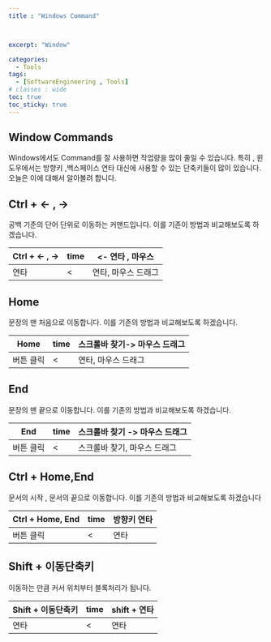 ```yaml
---
title : "Windows Command"



excerpt: "Window"

categories:
  - Tools
tags:
  - [SoftwareEngineering , Tools]
# classes : wide
toc: true
toc_sticky: true
---
```


##  Window Commands

Windows에서도 Command를 잘 사용하면 작업량을 많이 줄일 수 있습니다. 특히 , 윈도우에서는 방향키 ,백스페이스 연타 대신에 사용할 수 있는 단축키들이 많이 있습니다. 오늘은 이에 대해서 알아볼려 합니다.



## Ctrl + <-  , ->

공백 기준의 단어 단위로 이동하는 커맨드입니다. 이를 기존이 방법과 비교해보도록 하겠습니다.

| Ctrl + <-  , -> | time | <- 연타 , 마우스    |
| --------------- | ---- | ------------------- |
| 연타            | <    | 연타, 마우스 드래그 |





## Home

문장의 맨 처음으로 이동합니다. 이를 기존의 방법과 비교해보도록 하겠습니다.

| Home      | time | 스크롤바 찾기-> 마우스 드래그 |
| --------- | ---- | ----------------------------- |
| 버튼 클릭 | <    | 연타, 마우스 드래그           |



## End

문장의 맨 끝으로 이동합니다. 이를 기존의 방법과 비교해보도록 하겠습니다.

| End       | time | 스크롤바 찾기 -> 마우스 드래그 |
| --------- | ---- | ------------------------------ |
| 버튼 클릭 | <    | 스크롤바 찾기, 마우스 드래그   |





## Ctrl + Home,End

문서의 시작 , 문서의 끝으로 이동합니다. 이를 기존의 방법과 비교해보도록 하겠습니다

| Ctrl + Home, End | time | 방향키 연타 |
| ---------------- | ---- | ----------- |
| 버튼 클릭        | <    | 연타        |



## Shift +  이동단축키

이동하는 만큼 커서 위치부터 블록처리가 됩니다.

| Shift + 이동단축키 | time | shift + 연타 |
| ------------------ | ---- | ------------ |
| 연타               | <    | 연타         |

